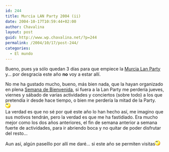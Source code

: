 ```yaml
---
id: 244
title: Murcia LAN Party 2004 (ii)
date: 2004-10-17T10:59:44+02:00
author: Chavalina
layout: post
guid: http://www.wp.chavalina.net/?p=244
permalink: /2004/10/17/post-244/
categories:
  - El mundo
---
```

Bueno, pues ya sólo quedan 3 días para que empiece la <a href="http://www.murcialanparty.com/" target="_blank">Murcia Lan Party</a> y… por desgracia este a&ntilde;o **no** voy a estar allí.

No me ha gustado mucho, bueno, más bien nada, que la hayan organizado en plena <a href="http://www.um.es/bienvenida/" target="_blank">Semana de Bienvenida</a>, si fuera a la Lan Party me perdería jueves, viernes y sábado de varias actividades y conciertos (sobre todo) a los que pretendía ir desde hace tiempo, o bien me perdería la mitad de la Party.  
![emo](/imagenes/emoticonos/pensativo.gif)  
La verdad es que no sé por qué este a&ntilde;o lo han hecho así, me imagino que sus motivos tendrán, pero la verdad es que me ha fastidiado. Era mucho mejor como los dos a&ntilde;os anteriores, el fin de semana anterior a semana fuerte de actividades, para ir abriendo boca y no quitar de poder disfrutar del resto…

Aun así, algún paseíllo por allí me daré… si este a&ntilde;o se permiten visitas![emo](/imagenes/emoticonos/pensativo.gif)